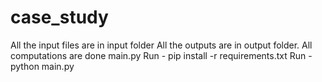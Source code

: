 # case_study
All the input files are in input folder
All the outputs are in output folder.
All computations are done main.py
Run - pip install -r requirements.txt
Run - python main.py